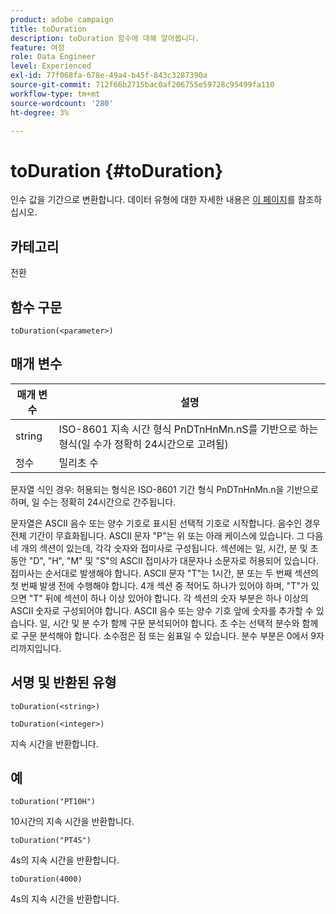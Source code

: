 ```yaml
---
product: adobe campaign
title: toDuration
description: toDuration 함수에 대해 알아봅니다.
feature: 여정
role: Data Engineer
level: Experienced
exl-id: 77f068fa-678e-49a4-b45f-843c3287390a
source-git-commit: 712f66b2715bac0af206755e59728c95499fa110
workflow-type: tm+mt
source-wordcount: '280'
ht-degree: 3%

---
```


# toDuration {#toDuration}

인수 값을 기간으로 변환합니다. 데이터 유형에 대한 자세한 내용은 [이 페이지](../expression/data-types.md)를 참조하십시오.

## 카테고리

전환

## 함수 구문

`toDuration(<parameter>)`

## 매개 변수

| 매개 변수 | 설명 |
|--- |--- |
| string | ISO-8601 지속 시간 형식 PnDTnHnMn.nS를 기반으로 하는 형식(일 수가 정확히 24시간으로 고려됨) |
| 정수 | 밀리초 수 |

문자열 식인 경우: 허용되는 형식은 ISO-8601 기간 형식 PnDTnHnMn.n을 기반으로 하며, 일 수는 정확히 24시간으로 간주됩니다.

문자열은 ASCII 음수 또는 양수 기호로 표시된 선택적 기호로 시작합니다. 음수인 경우 전체 기간이 무효화됩니다. ASCII 문자 &quot;P&quot;는 위 또는 아래 케이스에 있습니다. 그 다음 네 개의 섹션이 있는데, 각각 숫자와 접미사로 구성됩니다. 섹션에는 일, 시간, 분 및 초 동안 &quot;D&quot;, &quot;H&quot;, &quot;M&quot; 및 &quot;S&quot;의 ASCII 접미사가 대문자나 소문자로 허용되어 있습니다. 접미사는 순서대로 발생해야 합니다. ASCII 문자 &quot;T&quot;는 1시간, 분 또는 두 번째 섹션의 첫 번째 발생 전에 수행해야 합니다. 4개 섹션 중 적어도 하나가 있어야 하며, &quot;T&quot;가 있으면 &quot;T&quot; 뒤에 섹션이 하나 이상 있어야 합니다. 각 섹션의 숫자 부분은 하나 이상의 ASCII 숫자로 구성되어야 합니다. ASCII 음수 또는 양수 기호 앞에 숫자를 추가할 수 있습니다. 일, 시간 및 분 수가 함께 구문 분석되어야 합니다. 초 수는 선택적 분수와 함께 로 구문 분석해야 합니다. 소수점은 점 또는 쉼표일 수 있습니다. 분수 부분은 0에서 9자리까지입니다.

## 서명 및 반환된 유형

`toDuration(<string>)`

`toDuration(<integer>)`

지속 시간을 반환합니다.

## 예

`toDuration("PT10H")`

10시간의 지속 시간을 반환합니다.

`toDuration("PT4S")`

4s의 지속 시간을 반환합니다.

`toDuration(4000)`

4s의 지속 시간을 반환합니다.
